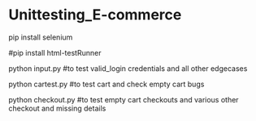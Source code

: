 # Unittesting_E-commerce

pip install selenium

#pip install html-testRunner

python input.py #to test valid_login credentials and all other edgecases

python cartest.py #to test cart and check empty cart bugs

python checkout.py #to test empty cart checkouts and various other checkout and missing details
